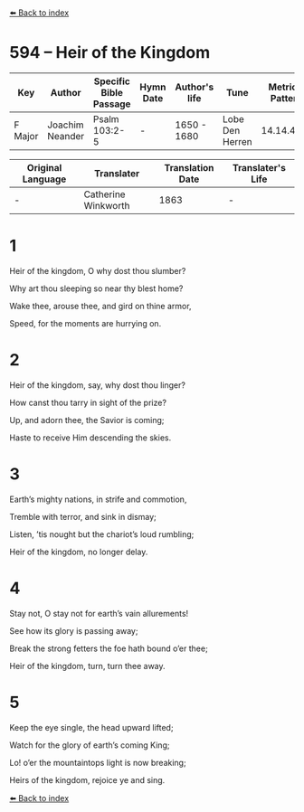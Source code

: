 [⬅️ Back to index](../README.md)

# 594 – Heir of the Kingdom

Key | Author   | Specific Bible Passage     |Hymn Date |Author's life |Tune |Metrical Pattern   |Composer/Source                                                                                        
-- | --------- | ---------------------------|----------|--------------|-----|-------------------|-------------   
F Major  | Joachim Neander      | Psalm 103:2-5 | -  | 1650 - 1680 | Lobe Den Herren | 14.14.4.7.8 | Chorale Book for England, 1863 

Original Language | Translater | Translation Date   | Translater's Life     
----------------- | --------- | --------------------|-------------   
\-  | Catherine Winkworth      | 1863 | -  | 1827 - 1878 



# 1

Heir of the kingdom, O why dost thou slumber?

Why art thou sleeping so near thy blest home?

Wake thee, arouse thee, and gird on thine armor,

Speed, for the moments are hurrying on.



# 2

Heir of the kingdom, say, why dost thou linger?

How canst thou tarry in sight of the prize?

Up, and adorn thee, the Savior is coming;

Haste to receive Him descending the skies.



# 3

Earth’s mighty nations, in strife and commotion,

Tremble with terror, and sink in dismay;

Listen, ’tis nought but the chariot’s loud rumbling;

Heir of the kingdom, no longer delay.



# 4

Stay not, O stay not for earth’s vain allurements!

See how its glory is passing away;

Break the strong fetters the foe hath bound o’er thee;

Heir of the kingdom, turn, turn thee away.



# 5

Keep the eye single, the head upward lifted;

Watch for the glory of earth’s coming King;

Lo! o’er the mountaintops light is now breaking;

Heirs of the kingdom, rejoice ye and sing.

[⬅️ Back to index](../README.md)
